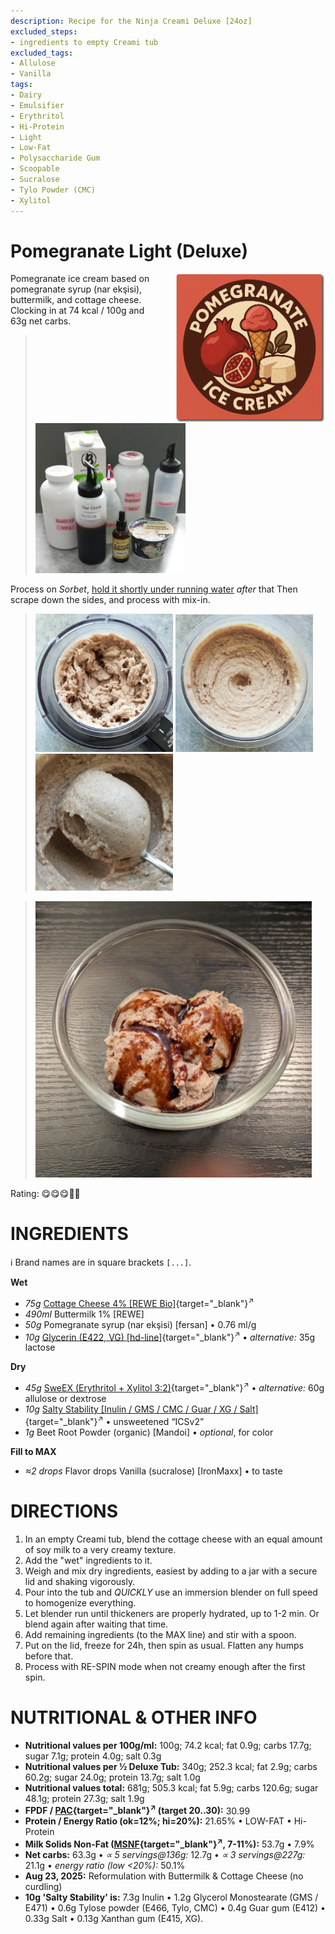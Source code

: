```yaml
---
description: Recipe for the Ninja Creami Deluxe [24oz]
excluded_steps:
- ingredients to empty Creami tub
excluded_tags:
- Allulose
- Vanilla
tags:
- Dairy
- Emulsifier
- Erythritol
- Hi-Protein
- Light
- Low-Fat
- Polysaccharide Gum
- Scoopable
- Sucralose
- Tylo Powder (CMC)
- Xylitol
---
```

# Pomegranate Light (Deluxe)
<img style="float: right; margin-left: 1.5em;" width=240 alt="Logo" src="logo-pomegranate-light.png" />

Pomegranate ice cream based on pomegranate syrup (nar ekşisi), buttermilk, and cottage cheese. Clocking in at 74 kcal / 100g and 63g net carbs.

> <img width=240 alt="Ingredients" src="Pomegranate-Light_2025-07-16_1.jpg" class="zoomable" />

Process on *Sorbet*, [hold it shortly under running water](https://jhermann.github.io/ice-creamery/info/tips%2Btricks/#handling-of-icy-sides-bottom) *after* that
Then scrape down the sides, and process with mix-in.

> <img width=220 alt="Spun Ice Cream" src="Pomegranate-Light_2025-07-17_1.jpg" class="zoomable" />
> <img width=220 alt="After Mix-in" src="Pomegranate-Light_2025-07-17_2.jpg" class="zoomable" />
> <img width=220 alt="Scooped" src="Pomegranate-Light_2025-07-17_3.jpg" class="zoomable" />

> <img width=442 alt="Served" src="Pomegranate-Light_2025-07-17_4.jpg" class="zoomable" />

Rating: 😋😋😋🔴🔴

# INGREDIENTS

ℹ️ Brand names are in square brackets `[...]`.

**Wet**

  - _75g_ [Cottage Cheese 4% \[REWE Bio\]](/ice-creamery/info/ingredients/#cottage-cheese){target="_blank"}<sup>↗</sup>
  - _490ml_ Buttermilk 1% [REWE]
  - _50g_ Pomegranate syrup (nar ekşisi) [fersan] • 0.76 ml/g
  - _10g_ [Glycerin (E422, VG) \[hd-line\]](/ice-creamery/info/ingredients/#vegetable-glycerin-glycerol-vg-e422){target="_blank"}<sup>↗</sup> • *alternative:* 35g lactose

**Dry**

  - _45g_ [SweEX (Erythritol + Xylitol 3:2)](/ice-creamery/info/ingredients/#sweex-erythritol-xylitol-blend){target="_blank"}<sup>↗</sup> • *alternative:* 60g allulose or dextrose
  - _10g_ [Salty Stability \[Inulin / GMS / CMC / Guar / XG / Salt\]](/ice-creamery/S/Salty%20Stability/){target="_blank"}<sup>↗</sup> • unsweetened “ICSv2”
  - _1g_ Beet Root Powder (organic) [Mandoi] • *optional*, for color

**Fill to MAX**

  - _≈2 drops_ Flavor drops Vanilla (sucralose) [IronMaxx] • to taste

# DIRECTIONS

 1. In an empty Creami tub, blend the cottage cheese with an equal amount of soy milk to a very creamy texture.
 1. Add the "wet" ingredients to it.
 1. Weigh and mix dry ingredients, easiest by adding to a jar with a secure lid and shaking vigorously.
 1. Pour into the tub and *QUICKLY* use an immersion blender on full speed to homogenize everything.
 1. Let blender run until thickeners are properly hydrated, up to 1-2 min. Or blend again after waiting that time.
 1. Add remaining ingredients (to the MAX line) and stir with a spoon.
 1. Put on the lid, freeze for 24h, then spin as usual. Flatten any humps before that.
 1. Process with RE-SPIN mode when not creamy enough after the first spin.

# NUTRITIONAL & OTHER INFO

- **Nutritional values per 100g/ml:** 100g; 74.2 kcal; fat 0.9g; carbs 17.7g; sugar 7.1g; protein 4.0g; salt 0.3g
- **Nutritional values per ½ Deluxe Tub:** 340g; 252.3 kcal; fat 2.9g; carbs 60.2g; sugar 24.0g; protein 13.7g; salt 1.0g
- **Nutritional values total:** 681g; 505.3 kcal; fat 5.9g; carbs 120.6g; sugar 48.1g; protein 27.3g; salt 1.9g
- **FPDF / [PAC](/ice-creamery/info/glossary/#potere-anti-congelante-pac){target="_blank"}<sup>↗</sup> (target 20..30):** 30.99
- **Protein / Energy Ratio (ok=12%; hi=20%):** 21.65% • LOW-FAT • Hi-Protein
- **Milk Solids Non-Fat ([MSNF](/ice-creamery/info/glossary/#milk-solids-not-fat-msnf){target="_blank"}<sup>↗</sup>, 7-11%):** 53.7g • 7.9%
- **Net carbs:** 63.3g • *∝ 5 servings@136g:* 12.7g • *∝ 3 servings@227g:* 21.1g • *energy ratio (low <20%):* 50.1%
- **Aug 23, 2025:** Reformulation with Buttermilk & Cottage Cheese (no curdling)
- **10g 'Salty Stability' is:** 7.3g Inulin • 1.2g Glycerol Monostearate (GMS / E471) • 0.6g Tylose powder (E466, Tylo, CMC) • 0.4g Guar gum (E412) • 0.33g Salt • 0.13g Xanthan gum (E415, XG).
